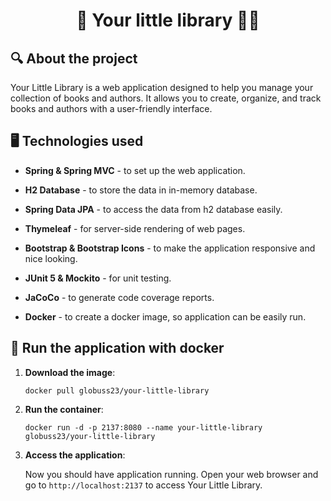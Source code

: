<h1 align="center">
  📘 Your little library 👩🏾
</h1>


## 🔍 About the project

<p>
    Your Little Library is a web application designed to help you manage your collection of books and authors. It allows you to create, organize, and track books and authors with a user-friendly interface.
</p>

## 🖥️ Technologies used

- **Spring & Spring MVC** - to set up the web application.

- **H2 Database** - to store the data in in-memory database.

- **Spring Data JPA** - to access the data from h2 database easily.

- **Thymeleaf** - for server-side rendering of web pages.

- **Bootstrap & Bootstrap Icons** - to make the application responsive and nice looking.

- **JUnit 5 & Mockito** - for unit testing.

- **JaCoCo** - to generate code coverage reports.

- **Docker** - to create a docker image, so application can be easily run.

## 🐳 Run the application with docker

1. **Download the image**:

   ```
   docker pull globuss23/your-little-library
   ```

2. **Run the container**:

   ```
   docker run -d -p 2137:8080 --name your-little-library globuss23/your-little-library
   ```

3. **Access the application**:

   Now you should have application running. Open your web browser and go to `http://localhost:2137` to access Your Little Library.